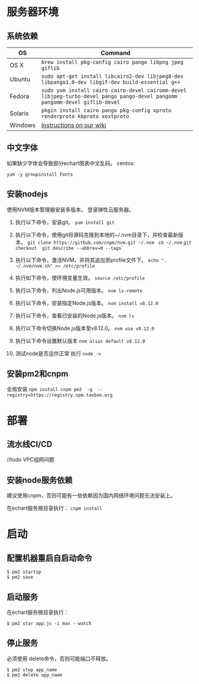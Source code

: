 # 服务器环境

## 系统依赖
OS | Command
----- | -----
OS X | `brew install pkg-config cairo pango libpng jpeg giflib`
Ubuntu | `sudo apt-get install libcairo2-dev libjpeg8-dev libpango1.0-dev libgif-dev build-essential g++`
Fedora | `sudo yum install cairo cairo-devel cairomm-devel libjpeg-turbo-devel pango pango-devel pangomm pangomm-devel giflib-devel`
Solaris | `pkgin install cairo pango pkg-config xproto renderproto kbproto xextproto`
Windows | [Instructions on our wiki](https://github.com/Automattic/node-canvas/wiki/Installation---Windows)

## 中文字体

如果缺少字体会导致部分echart图表中文乱码。
centos:

`yum -y groupinstall Fonts`

## 安装nodejs

使用NVM版本管理器安装多版本。
登录弹性云服务器。

1. 执行以下命令，安装git。
`yum install git`

2. 执行以下命令，使用git将源码克隆到本地的~/.nvm目录下，并检查最新版本。
`git clone https://github.com/cnpm/nvm.git ~/.nvm `
`cd ~/.nvm`
``git checkout `git describe --abbrev=0 --tags` ``

1. 执行以下命令，激活NVM，并将其追加至profile文件下。
`echo ". ~/.nvm/nvm.sh" >> /etc/profile`

4. 执行如下命令，使环境变量生效。
`source /etc/profile`

5. 执行以下命令，列出Node.js可用版本。
`nvm ls-remote`

6. 执行以下命令，安装指定Node.js版本。
`nvm install v8.12.0`

7. 执行以下命令，查看已安装的Node.js版本。
`nvm ls`

8. 执行以下命令切换Node.js版本至v8.12.0。
`nvm use v8.12.0`

9. 执行以下命令设置默认版本
`nvm alias default v8.12.0`

10. 测试node是否运作正常
    执行 `node -v`

## 安装pm2和cnpm

全局安装
`npm install cnpm pm2  -g  --registry=https://registry.npm.taobao.org`

# 部署

## 流水线CI/CD

//todo VPC组网问题

## 安装node服务依赖
建议使用cnpm，否则可能有一些依赖因为国内网络环境问题无法安装上。

在echart服务根目录执行：
`cnpm install`

# 启动

## 配置机器重启自启动命令

```
$ pm2 startup
$ pm2 save
```
## 启动服务

在echart服务根目录执行：

```
$ pm2 star app.js -i max --watch
```

## 停止服务
必须使用 delete命令，否则可能端口不释放。
```
$ pm2 stop app_name
$ pm2 delete app_name
```